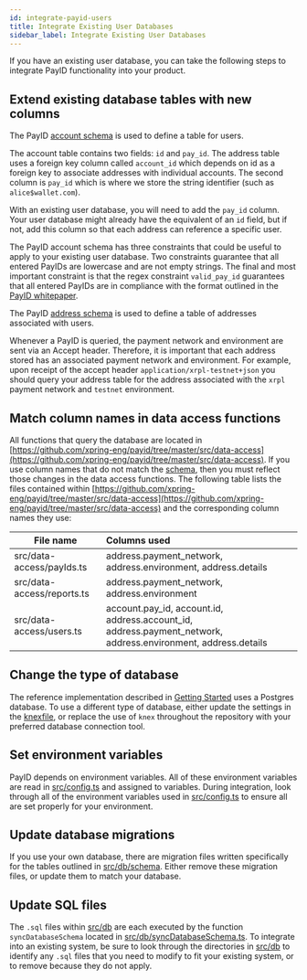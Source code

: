 ```yaml
---
id: integrate-payid-users
title: Integrate Existing User Databases
sidebar_label: Integrate Existing User Databases
---
```


If you have an existing user database, you can take the following steps to integrate PayID functionality into your product.

## Extend existing database tables with new columns

The PayID [account schema](https://github.com/xpring-eng/payid/blob/master/src/db/schema/01_account.sql) is used to define a table for users.

The account table contains two fields: `id` and `pay_id`. The address table uses a foreign key column called `account_id` which depends on id as a foreign key to associate addresses with individual accounts. The second column is `pay_id` which is where we store the string identifier (such as `alice$wallet.com`).

With an existing user database, you will need to add the `pay_id` column. Your user database might already have the equivalent of an `id` field, but if not, add this column so that each address can reference a specific user.

The PayID account schema has three constraints that could be useful to apply to your existing user database. Two constraints guarantee that all entered PayIDs are lowercase and are not empty strings. The final and most important constraint is that the regex constraint `valid_pay_id` guarantees that all entered PayIDs are in compliance with the format outlined in the [PayID whitepaper](https://github.com/xpring-eng/payid/blob/master/docs/whitepaper_v2.0.0.pdf).

The PayID [address schema](https://github.com/xpring-eng/payid/blob/master/src/db/schema/02_address.sql) is used to define a table of addresses associated with users.

Whenever a PayID is queried, the payment network and environment are sent via an Accept header. Therefore, it is important that each address stored has an associated payment network and environment. For example, upon receipt of the accept header `application/xrpl-testnet+json` you should query your address table for the address associated with the `xrpl` payment network and `testnet` environment.

## Match column names in data access functions

All functions that query the database are located in [https://github.com/xpring-eng/payid/tree/master/src/data-access](https://github.com/xpring-eng/payid/tree/master/src/data-access). If you use column names that do not match the [schema](https://github.com/xpring-eng/payid/tree/master/src/db/schema), then you must reflect those changes in the data access functions. The following table lists the files contained within [https://github.com/xpring-eng/payid/tree/master/src/data-access](https://github.com/xpring-eng/payid/tree/master/src/data-access) and the corresponding column names they use:

| File name                  | Columns used                                                                                                  |
| -------------------------- | :------------------------------------------------------------------------------------------------------------ |
| src/data-access/payIds.ts  | address.payment_network, address.environment, address.details                                                 |
| src/data-access/reports.ts | address.payment_network, address.environment                                                                  |
| src/data-access/users.ts   | account.pay_id, account.id, address.account_id, address.payment_network, address.environment, address.details |

## Change the type of database

The reference implementation described in [Getting Started](getting-started) uses a Postgres database. To use a different type of database, either update the settings in the [knexfile](https://github.com/xpring-eng/payid/blob/master/src/db/knex.ts), or replace the use of `knex` throughout the repository with your preferred database connection tool.

## Set environment variables

PayID depends on environment variables. All of these environment variables are read in [src/config.ts](https://github.com/xpring-eng/payid/blob/master/src/config.ts) and assigned to variables. During integration, look through all of the environment variables used in [src/config.ts](https://github.com/xpring-eng/payid/blob/master/src/config.ts) to ensure all are set properly for your environment.

## Update database migrations

If you use your own database, there are migration files written specifically for the tables outlined in [src/db/schema](./src/db/schema). Either remove these migration files, or update them to match your database.

## Update SQL files

The `.sql` files within [src/db](https://github.com/xpring-eng/payid/tree/master/src/db) are each executed by the function `syncDatabaseSchema` located in [src/db/syncDatabaseSchema.ts](https://github.com/xpring-eng/payid/blob/master/src/db/syncDatabaseSchema.ts). To integrate into an existing system, be sure to look through the directories in [src/db](https://github.com/xpring-eng/payid/blob/master/src/db/) to identify any `.sql` files that you need to modify to fit your existing system, or to remove because they do not apply.
